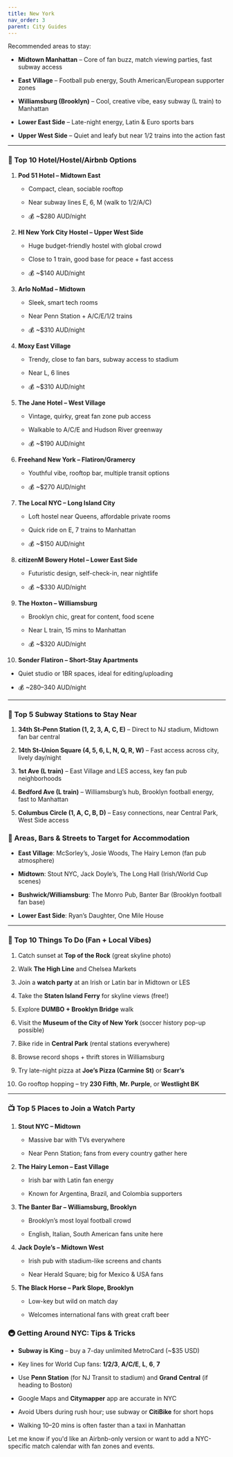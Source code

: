 ```yaml
---
title: New York
nav_order: 3
parent: City Guides
---
```

Recommended areas to stay:

- **Midtown Manhattan** – Core of fan buzz, match viewing parties, fast subway access
    
- **East Village** – Football pub energy, South American/European supporter zones
    
- **Williamsburg (Brooklyn)** – Cool, creative vibe, easy subway (L train) to Manhattan
    
- **Lower East Side** – Late-night energy, Latin & Euro sports bars
    
- **Upper West Side** – Quiet and leafy but near 1/2 trains into the action fast
    

---

### 🏨 Top 10 Hotel/Hostel/Airbnb Options

1. **Pod 51 Hotel – Midtown East**
    
    - Compact, clean, sociable rooftop
        
    - Near subway lines E, 6, M (walk to 1/2/A/C)
        
    - 💰 ~$280 AUD/night
        
2. **HI New York City Hostel – Upper West Side**
    
    - Huge budget-friendly hostel with global crowd
        
    - Close to 1 train, good base for peace + fast access
        
    - 💰 ~$140 AUD/night
        
3. **Arlo NoMad – Midtown**
    
    - Sleek, smart tech rooms
        
    - Near Penn Station + A/C/E/1/2 trains
        
    - 💰 ~$310 AUD/night
        
4. **Moxy East Village**
    
    - Trendy, close to fan bars, subway access to stadium
        
    - Near L, 6 lines
        
    - 💰 ~$310 AUD/night
        
5. **The Jane Hotel – West Village**
    
    - Vintage, quirky, great fan zone pub access
        
    - Walkable to A/C/E and Hudson River greenway
        
    - 💰 ~$190 AUD/night
        
6. **Freehand New York – Flatiron/Gramercy**
    
    - Youthful vibe, rooftop bar, multiple transit options
        
    - 💰 ~$270 AUD/night
        
7. **The Local NYC – Long Island City**
    
    - Loft hostel near Queens, affordable private rooms
        
    - Quick ride on E, 7 trains to Manhattan
        
    - 💰 ~$150 AUD/night
        
8. **citizenM Bowery Hotel – Lower East Side**
    
    - Futuristic design, self-check-in, near nightlife
        
    - 💰 ~$330 AUD/night
        
9. **The Hoxton – Williamsburg**
    
    - Brooklyn chic, great for content, food scene
        
    - Near L train, 15 mins to Manhattan
        
    - 💰 ~$320 AUD/night
        
10. **Sonder Flatiron – Short-Stay Apartments**
    

- Quiet studio or 1BR spaces, ideal for editing/uploading
    
- 💰 ~$280–$340 AUD/night
    

---

### 🚉 Top 5 Subway Stations to Stay Near

1. **34th St–Penn Station (1, 2, 3, A, C, E)** – Direct to NJ stadium, Midtown fan bar central
    
2. **14th St–Union Square (4, 5, 6, L, N, Q, R, W)** – Fast access across city, lively day/night
    
3. **1st Ave (L train)** – East Village and LES access, key fan pub neighborhoods
    
4. **Bedford Ave (L train)** – Williamsburg’s hub, Brooklyn football energy, fast to Manhattan
    
5. **Columbus Circle (1, A, C, B, D)** – Easy connections, near Central Park, West Side access
    

### 📍 Areas, Bars & Streets to Target for Accommodation

- **East Village**: McSorley’s, Josie Woods, The Hairy Lemon (fan pub atmosphere)
    
- **Midtown**: Stout NYC, Jack Doyle’s, The Long Hall (Irish/World Cup scenes)
    
- **Bushwick/Williamsburg**: The Monro Pub, Banter Bar (Brooklyn football fan base)
    
- **Lower East Side**: Ryan’s Daughter, One Mile House
    

---

### 🎯 Top 10 Things To Do (Fan + Local Vibes)

1. Catch sunset at **Top of the Rock** (great skyline photo)
    
2. Walk **The High Line** and Chelsea Markets
    
3. Join a **watch party** at an Irish or Latin bar in Midtown or LES
    
4. Take the **Staten Island Ferry** for skyline views (free!)
    
5. Explore **DUMBO + Brooklyn Bridge** walk
    
6. Visit the **Museum of the City of New York** (soccer history pop-up possible)
    
7. Bike ride in **Central Park** (rental stations everywhere)
    
8. Browse record shops + thrift stores in Williamsburg
    
9. Try late-night pizza at **Joe’s Pizza (Carmine St)** or **Scarr’s**
    
10. Go rooftop hopping – try **230 Fifth**, **Mr. Purple**, or **Westlight BK**
    

---

### 📺 Top 5 Places to Join a Watch Party

1. **Stout NYC – Midtown**
    
    - Massive bar with TVs everywhere
        
    - Near Penn Station; fans from every country gather here
        
2. **The Hairy Lemon – East Village**
    
    - Irish bar with Latin fan energy
        
    - Known for Argentina, Brazil, and Colombia supporters
        
3. **The Banter Bar – Williamsburg, Brooklyn**
    
    - Brooklyn’s most loyal football crowd
        
    - English, Italian, South American fans unite here
        
4. **Jack Doyle’s – Midtown West**
    
    - Irish pub with stadium-like screens and chants
        
    - Near Herald Square; big for Mexico & USA fans
        
5. **The Black Horse – Park Slope, Brooklyn**
    
    - Low-key but wild on match day
        
    - Welcomes international fans with great craft beer
        

### 🚇 Getting Around NYC: Tips & Tricks

- **Subway is King** – buy a 7-day unlimited MetroCard (~$35 USD)
    
- Key lines for World Cup fans: **1/2/3**, **A/C/E**, **L**, **6**, **7**
    
- Use **Penn Station** (for NJ Transit to stadium) and **Grand Central** (if heading to Boston)
    
- Google Maps and **Citymapper** app are accurate in NYC
    
- Avoid Ubers during rush hour; use subway or **CitiBike** for short hops
    
- Walking 10–20 mins is often faster than a taxi in Manhattan
    

Let me know if you'd like an Airbnb-only version or want to add a NYC-specific match calendar with fan zones and events.